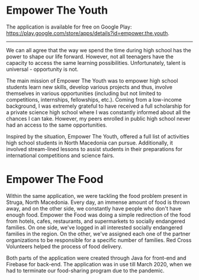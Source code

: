 # Empower The Youth
The application is available for free on Google Play: https://play.google.com/store/apps/details?id=empower.the.youth.
___________________________________________________________________________________________________________________________________________________________________________________
We can all agree that the way we spend the time during high school has the power to shape our life forward. However, not all teenagers have the capacity to access the same learning possibilities. Unfortunately, talent is universal - opportunity is not.

The main mission of Empower The Youth was to empower high school students learn new skills, develop various projects and thus, involve themselves in various opportunities (including but not limited to competitions, internships, fellowships, etc.). Coming from a low-income background, I was extremely grateful to have received a full scholarship for a private science high school where I was constantly informed about all the chances I can take. However, my peers enrolled in public high school never had an access to the same opportunities.

Inspired by the situation, Empower The Youth, offered a full list of activities high school students in North Macedonia can pursue. Additionally, it involved stream-lined lessons to assist students in their preparations for international competitions and science fairs.
# Empower The Food
Within the same application, we were tackling the food problem present in Struga, North Macedonia. Every day, an immense amount of food is thrown away, and on the other side, we constantly have people who don't have enough food. Empower the Food was doing a simple redirection of the food from hotels, cafes, restaurants, and supermarkets to socially endangered families. On one side, we've logged in all interested socially endangered families in the region. On the other, we've assigned each one of the partner organizations to be responsible for a specific number of families. Red Cross Volunteers helped the process of food delivery.

Both parts of the application were created through Java for front-end and Firebase for back-end. The application was in use till March 2020, when we had to terminate our food-sharing program due to the pandemic. 


